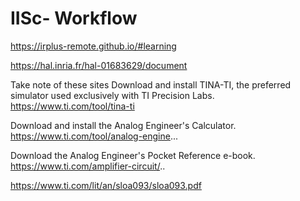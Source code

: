 # IISc- Workflow

https://irplus-remote.github.io/#learning


https://hal.inria.fr/hal-01683629/document

Take note of these sites 
Download and install TINA-TI, the preferred simulator used exclusively with TI Precision Labs.
https://www.ti.com/tool/tina-ti

Download and install the Analog Engineer's Calculator.
https://www.ti.com/tool/analog-engine...

Download the Analog Engineer's Pocket Reference e-book.
https://www.ti.com/amplifier-circuit/..

https://www.ti.com/lit/an/sloa093/sloa093.pdf







